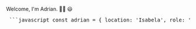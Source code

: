 Welcome, I'm Adrian. 👋🏻 😃
<pre> ```javascript const adrian = { location: 'Isabela', role: 'Software Engineer', tools: ['IntelliJ', 'AWS', 'Docker', 'Figma'], technologies: { Java: true, JavaFX: true, frontend: { JavaScript: ['JQuery', 'Vue.js'], tools: ['Tailwind', 'Bootstrap'], }, backend: { Java: ['AWS'], }, databases: ['DynamoDB', 'PostgreSQL'], }, others: ['Spring Framework', 'Spring Boot', 'Velocity', 'Thymeleaf'], learning: ['Web Design', 'Vue.js', 'others'], } ``` </pre>
